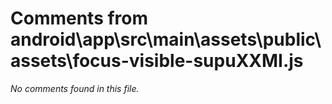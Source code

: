 # Comments from android\app\src\main\assets\public\assets\focus-visible-supuXXMI.js

*No comments found in this file.*
